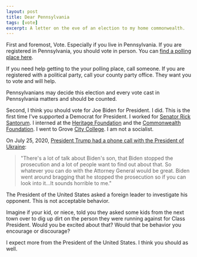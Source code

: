 ```yaml
---
layout: post
title: Dear Pennsylvania
tags: [vote]
excerpt: A letter on the eve of an election to my home commonwealth.
---
```


First and foremost, Vote. Especially if you live in Pennsylvania. If you are registered in Pennsylvania, you should vote in person. You can [find a polling place here](https://www.votespa.com/Voting-in-PA/Pages/Voting-at-a-Polling-Place.aspx).

If you need help getting to the your polling place, call someone. If you are registered with a political party, call your county party office. They want you to vote and will help.

Pennsylvanians may decide this election and every vote cast in Pennsylvania matters and should be counted.

Second, I think you should vote for Joe Biden for President. I did. This is the first time I've supported a Democrat for President. I worked for [Senator Rick Santorum](https://justfacts.votesmart.org/candidate/evaluations/27054/rick-santorum). I interned at the [Heritage Foundation](https://www.heritage.org/about-heritage/mission) and the [Commonwealth Foundation](https://www.commonwealthfoundation.org/about/). I went to Grove [City College](http://www.gcc.edu/Home/Our-Story/Faith-Freedom). I am not a socialist.

On July 25, 2020, [President Trump had a phone call with the President of Ukraine](https://www.foxnews.com/politics/trumps-ukraine-call-transcript-read-the-document):

> "There's a lot of talk about Biden's son, that Biden stopped the prosecution and a lot of people want to find out about that. So whatever you can do with the Attorney General would be great. Biden went around bragging that he stopped the prosecution so if you can look into it...It sounds horrible to me."

The President of the United States asked a foreign leader to investigate his opponent. This is not acceptable behavior.

Imagine if your kid, or niece, told you they asked some kids from the next town over to dig up dirt on the person they were running against for Class President. Would you be excited about that? Would that be behavior you encourage or discourage?

I expect more from the President of the United States. I think you should as well.
